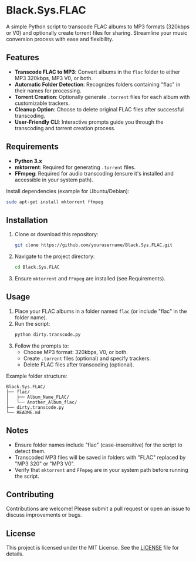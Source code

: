 # Black.Sys.FLAC

A simple Python script to transcode FLAC albums to MP3 formats (320kbps or V0) and optionally create torrent files for sharing. Streamline your music conversion process with ease and flexibility.

## Features

- **Transcode FLAC to MP3**: Convert albums in the `flac` folder to either MP3 320kbps, MP3 V0, or both.
- **Automatic Folder Detection**: Recognizes folders containing "flac" in their names for processing.
- **Torrent Creation**: Optionally generate `.torrent` files for each album with customizable trackers.
- **Cleanup Option**: Choose to delete original FLAC files after successful transcoding.
- **User-Friendly CLI**: Interactive prompts guide you through the transcoding and torrent creation process.

## Requirements

- **Python 3.x**
- **mktorrent**: Required for generating `.torrent` files.
- **FFmpeg**: Required for audio transcoding (ensure it's installed and accessible in your system path).

Install dependencies (example for Ubuntu/Debian):
```bash
sudo apt-get install mktorrent ffmpeg
```

## Installation

1. Clone or download this repository:
   ```bash
   git clone https://github.com/yourusername/Black.Sys.FLAC.git
   ```
2. Navigate to the project directory:
   ```bash
   cd Black.Sys.FLAC
   ```
3. Ensure `mktorrent` and `FFmpeg` are installed (see Requirements).

## Usage

1. Place your FLAC albums in a folder named `flac` (or include "flac" in the folder name).
2. Run the script:
   ```bash
   python dirty.transcode.py
   ```
3. Follow the prompts to:
   - Choose MP3 format: 320kbps, V0, or both.
   - Create `.torrent` files (optional) and specify trackers.
   - Delete FLAC files after transcoding (optional).

Example folder structure:
```
Black.Sys.FLAC/
├── flac/
│   ├── Album_Name_FLAC/
│   └── Another_Album_flac/
├── dirty.transcode.py
└── README.md
```

## Notes

- Ensure folder names include "flac" (case-insensitive) for the script to detect them.
- Transcoded MP3 files will be saved in folders with "FLAC" replaced by "MP3 320" or "MP3 V0".
- Verify that `mktorrent` and `FFmpeg` are in your system path before running the script.

## Contributing

Contributions are welcome! Please submit a pull request or open an issue to discuss improvements or bugs.

## License

This project is licensed under the MIT License. See the [LICENSE](LICENSE) file for details.